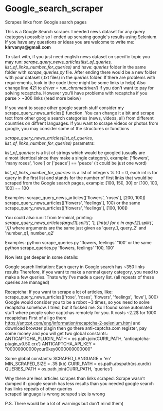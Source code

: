 # Google_search_scraper
Scrapes links from Google search pages 


This is a Google Search scraper. I needed news dataset for any query (category) possible 
so I ended up scraping google's results using Selenium. 
If you have any questions or ideas you are welcome to write me: __khrvanya@gmail.com__


To start with, if you just need english news dataset on specific topic you may run:
*scrape_query_news_articles(*list_of_queries, list_of_links_number_for_queries*)*
and have: *queries* folder in the same folder with *scrape_queries.py* file. After ending
there would be a new folder with your dataset (.txt files) in the *queries* folder.
If there are problems with requirements, look in the code there might be some links to help)
Also change line 421 to *driver = run_chromedriver()* if you don't want to pay for solving recaptcha.
However you'll have problems with recaptcha if you parse > ~300 links (read more below)

If you want to scape other google search stuff consider my 
scrape_query_news_articles() function. You can change it a bit and scrape 
text from other google search categories (news, videos, all) from different 
countries on diffrent languages. 
If you want to scrape videos or photos from google, you may
consider some of the structures or functions



*scrape_query_news_articles(*list_of_queries, list_of_links_number_for_queries*)* parametrs:

*list_of_queries*: is a list of strings which would be googled (usually are almost identical since they make a single category), example:
['flowers', 'many roses', 'love'] or ['peace'] == 'peace' (it could be just one word)

*list_of_links_number_for_queries*: is a list of integers % 10 = 0, 
each int is for query in the first list and stands for the number 
of first links that would be scraped from the Google search pages, example:
[100, 150, 30] or [100, 100, 100] == 100
		
Examples:
scrape_query_news_articles(['flowers', 'roses'], [200, 100])
scrape_query_news_articles(['flowers', 'feelings'], 100)   or the same
scrape_query_news_articles(['flowers', 'feelings'], [100, 100])

You could also run it from terminal, printing:
*scrape_query_news_articles(*argv[1].split(', '), [int(c) for c in argv[2].split(', ')]*)*
where arguments are the same just given as 
'query_1, query_2' and 'number_q1, number_q2' 

Examples:
python scrape_queries.py 'flowers, feelings' '100'     or the same
python scrape_queries.py 'flowers, feelings' '100, 100'



Now lets get deeper in some details:

Google search limitation:
Each query in Google search has ~350 links results
Therefore, if you want to make a normal query category, you need to make 
a few queries. Thats why I've made a query list.
(all repeats of these queries are managed)

Recaptcha:
If you want to scrape a lot of articles, like:
scrape_query_news_articles(['rose', 'roses', 'flowers', 'feelings', 'love'], 300)
Google would consider you to be a robot ~3 times, so you need to solve
recaptcha somehow. I tried, but it fucked me. So I found some automated stuff
where people solve captchas remotely for you. It costs ~2.2$ for 1000 recaptchas
First of all go there https://antcpt.com/eng/information/recaptcha-2-selenium.html
and download browzer plagin then go there anti-captcha.com register, pay some money
and you will get two global constants:
ANTICAPTCHA_PLUGIN_PATH = os.path.join(CURR_PATH, 'anticaptcha-plugin_v0.50.crx')
ANTICAPTCHA_API_KEY = "00000000000your0key0000000000000"

Some global constants:
SCRAPED_LANGUAGE = 'en'      
MIN_SCRAPED_SIZE = .35        (kb)
CURR_PATH = os.path.abspath(os.curdir)
QUERIES_PATH = os.path.join(CURR_PATH, 'queries')

Why there are less articles scrapes than links scraped:
Scrape wasn't dumped if:
google search has less results than you needed
google search has links repeats of other queries  
scraped language is wrong
scraped size is wrong

P.S. There would be a lot of warnings but don't mind them)




